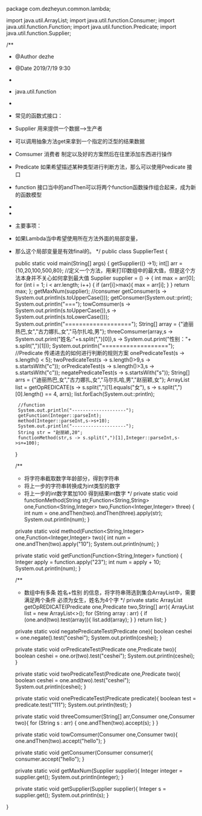 package com.dezheyun.common.lambda;

import java.util.ArrayList;
import java.util.function.Consumer;
import java.util.function.Function;
import java.util.function.Predicate;
import java.util.function.Supplier;

/**
 * @Author dezhe
 * @Date 2019/7/19 9:30
 *
 * java.util.function
 *
 * 常见的函数式接口：
 * Supplier   用来提供一个数据-->生产者
 * 可以调用抽象方法get来拿到一个指定的泛型的结果数据
 * Comsumer   消费者   制定以及好的方案然后在往里添加东西进行操作
 * Predicate  如果希望描述某种类型进行判断方法，那么可以使用Predicate<T> 接口
 * function  接口当中的andThen可以将两个function函数操作组合起来，成为新的函数模型
 *
 *
 * 主要事项：
 * 如果Lambda当中希望使用所在方法外面的局部变量，
 * 那么这个局部变量是有效final的。
 */
public class SupplierTest {

    public static void main(String[] args) {
        getSupplier(() ->1);
        int[] arr = {10,20,100,500,80};
        //定义一个方法，用来打印数组中的最大值，但是这个方法本身并不关心如何拿到最大值
        Supplier<Integer> supplier = () -> {
            int max = arr[0];
            for (int i = 1; i < arr.length; i++) {
                if (arr[i]>max){
                    max = arr[i];
                }
            }
            return max;
        };
        getMaxNum(supplier);
        //consumer
        getConsumer(s -> System.out.println(s.toUpperCase()));
        getConsumer(System.out::print);
        System.out.println("===");
        towComsumer(s -> System.out.println(s.toUpperCase()),s -> System.out.println(s.toLowerCase()));
        System.out.println("===================");
        String[] array = {"迪丽热巴,女","古力娜扎,女","马尔扎哈,男"};
        threeComsumer(array,s -> System.out.print("姓名:"+s.split(",")[0]),s -> System.out.print("性别："+ s.split(",")[1]));
        System.out.println("===================");
        //Predicate  传递进去的如何进行判断的规则方案
        onePredicateTest(s -> s.length() < 5);
        twoPredicateTest(s -> s.length()>9,s -> s.startsWith("c"));
        orPredicateTest(s -> s.length()>3,s -> s.startsWith("c"));
        negatePredicateTest(s -> s.startsWith("s"));
        String[] arrs = {"迪丽热巴,女","古力娜扎,女","马尔扎哈,男","赵丽颖,女"};
        ArrayList<String> list = getOpREDICATE(s -> s.split(",")[1].equals("女"), s -> s.split(",")[0].length() == 4, arrs);
        list.forEach(System.out::println);

        //function
        System.out.println("--------------------");
        getFunction(Integer::parseInt);
        method(Integer::parseInt,s->s+10);
        System.out.println("--------------------");
        String str = "赵丽颖,20";
        functionMethod(str,s -> s.split(",")[1],Integer::parseInt,s->s+=100);
    }

    /**
     * 将字符串截取数字年龄部分，得到字符串
     * 将上一步的字符串转换成为int类型的数字
     * 将上一步的int数字累加100  得到结果int数字
     */
    private static void functionMethod(String str,Function<String,String> one,Function<String,Integer> two,Function<Integer,Integer> three) {
        int num = one.andThen(two).andThen(three).apply(str);
        System.out.println(num);
    }

    private static void method(Function<String,Integer> one,Function<Integer,Integer> two){
        int num = one.andThen(two).apply("10");
        System.out.println(num);
    }

    private static void getFunction(Function<String,Integer> function) {
        Integer apply = function.apply("23");
        int num = apply + 10;
        System.out.println(num);
    }

    /**
     * 数组中有多条 姓名+性别 的信息，将字符串筛选到集合ArrayList中，需要满足两个条件 必须为女生，姓名为4个字
     */
    private static ArrayList<String> getOpREDICATE(Predicate<String> one,Predicate<String> two,String[] arr){
        ArrayList<String> list = new ArrayList<>();
        for (String array : arr) {
            if (one.and(two).test(array)){
                list.add(array);
            }
        }
        return list;
    }


    private static void negatePredicateTest(Predicate<String> one){
        boolean ceshei = one.negate().test("ceshei");
        System.out.println(ceshei);
    }

    private static void orPredicateTest(Predicate<String> one,Predicate<String> two){
        boolean ceshei = one.or(two).test("ceshei");
        System.out.println(ceshei);
    }

    private static void twoPredicateTest(Predicate<String> one,Predicate<String> two){
        boolean ceshei = one.and(two).test("ceshei");
        System.out.println(ceshei);
    }

    private static void onePredicateTest(Predicate<String> predicate){
        boolean test = predicate.test("111");
        System.out.println(test);
    }


    private static void threeComsumer(String[] arr,Consumer<String> one,Consumer<String> two){
        for (String s : arr) {
            one.andThen(two).accept(s);
        }
    }

    private static void towComsumer(Consumer<String> one,Consumer<String> two){
        one.andThen(two).accept("hello");
    }

    private static void getConsumer(Consumer<String> consumer){
        consumer.accept("hello");
    }

    private static void getMaxNum(Supplier<Integer> supplier){
        Integer integer = supplier.get();
        System.out.println(integer);
    }

    private static void getSupplier(Supplier<Integer> supplier){
        Integer s = supplier.get();
        System.out.println(s);
    }

}
